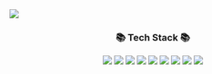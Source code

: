 <img src="https://capsule-render.vercel.app/api?type=waving&color=auto&height=300&section=header&text=Welcome!!!&fontSize=90" />

<!-- Tech Stack -->
<h3 align="center">📚 Tech Stack 📚</h3>
<p align="center">
    <img src="https://img.shields.io/badge/Java-007396?style=for-the-badge&logo=Java&logoColor=white"/>
    <img src="https://img.shields.io/badge/Python-3766AB?style=for-the-badge&logo=Python&logoColor=white"/></a>
    <img src="https://img.shields.io/badge/github-181717.svg?style=for-the-badge&logo=github&logoColor=white" />
    <img src="https://img.shields.io/badge/css-1572B6.svg?style=for-the-badge&logo=css3&logoColor=white" />
    <img src="https://img.shields.io/badge/javascript-F7DF1E.svg?style=for-the-badge&logo=javascript&logoColor=white" />
    <img src="https://img.shields.io/badge/spring-6DB33F.svg?style=for-the-badge&logo=spring&logoColor=white" />
    <img src="https://img.shields.io/badge/html-E34F26.svg?style=for-the-badge&logo=html5&logoColor=white" />
    <img src="https://img.shields.io/badge/spring boot-6DB33F.svg?style=for-the-badge&logo=springboot&logoColor=white" />
    <img src="https://img.shields.io/badge/IntelliJ IDEA-000000.svg?style=for-the-badge&logo=intellijidea&logoColor=white" />
</p>
